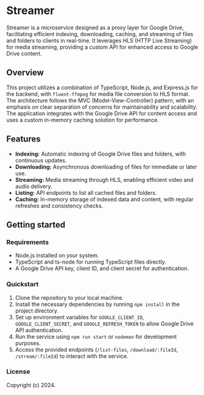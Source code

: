 # Streamer

Streamer is a microservice designed as a proxy layer for Google Drive, facilitating efficient indexing, downloading, caching, and streaming of files and folders to clients in real-time. It leverages HLS (HTTP Live Streaming) for media streaming, providing a custom API for enhanced access to Google Drive content.

## Overview

This project utilizes a combination of TypeScript, Node.js, and Express.js for the backend, with `fluent-ffmpeg` for media file conversion to HLS format. The architecture follows the MVC (Model-View-Controller) pattern, with an emphasis on clear separation of concerns for maintainability and scalability. The application integrates with the Google Drive API for content access and uses a custom in-memory caching solution for performance.

## Features

- **Indexing:** Automatic indexing of Google Drive files and folders, with continuous updates.
- **Downloading:** Asynchronous downloading of files for immediate or later use.
- **Streaming:** Media streaming through HLS, enabling efficient video and audio delivery.
- **Listing:** API endpoints to list all cached files and folders.
- **Caching:** In-memory storage of indexed data and content, with regular refreshes and consistency checks.

## Getting started

### Requirements

- Node.js installed on your system.
- TypeScript and ts-node for running TypeScript files directly.
- A Google Drive API key, client ID, and client secret for authentication.

### Quickstart

1. Clone the repository to your local machine.
2. Install the necessary dependencies by running `npm install` in the project directory.
3. Set up environment variables for `GOOGLE_CLIENT_ID`, `GOOGLE_CLIENT_SECRET`, and `GOOGLE_REFRESH_TOKEN` to allow Google Drive API authentication.
4. Run the service using `npm run start` or `nodemon` for development purposes.
5. Access the provided endpoints (`/list-files`, `/download/:fileId`, `/stream/:fileId`) to interact with the service.

### License

Copyright (c) 2024.